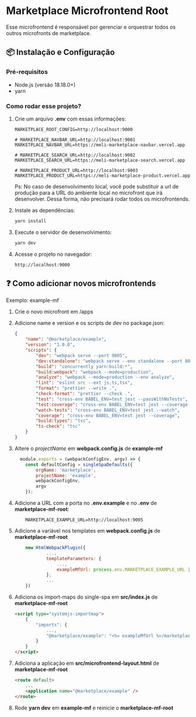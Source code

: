 # Marketplace Microfrontend Root

Esse microfrontend é responsável por gerenciar e orquestrar todos os outros microfronts de marketplace.

## 📦 Instalação e Configuração

### Pré-requisitos

-   Node.js (versão 18.18.0+)
-   yarn

### Como rodar esse projeto?

1. Crie um arquivo **.env** com essas informações:

    ```
    MARKETPLACE_ROOT_CONFIG=http://localhost:9000

    # MARKETPLACE_NAVBAR_URL=http://localhost:9001
    MARKETPLACE_NAVBAR_URL=https://meli-marketplace-navbar.vercel.app

    # MARKETPLACE_SEARCH_URL=http://localhost:9002
    MARKETPLACE_SEARCH_URL=https://meli-marketplace-search.vercel.app

    # MARKETPLACE_PRODUCT_URL=http://localhost:9003
    MARKETPLACE_PRODUCT_URL=https://meli-marketplace-product.vercel.app
    ```

    Ps: No caso de desenvolvimento local, você pode substituir a url de produção para a URL do ambiente local no microfront que irá desenvolver. Dessa forma, não precisará rodar todos os microfrontends.

2. Instale as dependências:

    ```bash
    yarn install
    ```

3. Execute o servidor de desenvolvimento:

    ```bash
    yarn dev
    ```

4. Acesse o projeto no navegador:

    ```
    http://localhost:9000
    ```

## ❓ Como adicionar novos microfrontends

Exemplo: example-mf

1. Crie o novo microfront em /apps

2. Adicione name e version e os scripts de dev no package.json:

    ```json
    {
        "name": "@marketplace/example",
        "version": "1.0.0",
        "scripts": {
            "dev": "webpack serve --port 9005",
            "dev:standalone": "webpack serve --env standalone --port 8002",
            "build": "concurrently yarn:build:*",
            "build:webpack": "webpack --mode=production",
            "analyze": "webpack --mode=production --env analyze",
            "lint": "eslint src --ext js,ts,tsx",
            "format": "prettier --write .",
            "check-format": "prettier --check .",
            "test": "cross-env BABEL_ENV=test jest --passWithNoTests",
            "test:coverage": "cross-env BABEL_ENV=test jest --coverage --passWithNoTests",
            "watch-tests": "cross-env BABEL_ENV=test jest --watch",
            "coverage": "cross-env BABEL_ENV=test jest --coverage",
            "build:types": "tsc",
            "ts-check": "tsc"
        }
    }
    ```

3. Altere o _projectName_ em **webpack.config.js** de **example-mf**

    ```js
      module.exports = (webpackConfigEnv, argv) => {
        const defaultConfig = singleSpaDefaults({
            orgName: 'marketplace',
            projectName: 'example',
            webpackConfigEnv,
            argv
        });
    ```

4. Adicione a URL com a porta no **.env.example** e no **.env** de **marketplace-mf-root**:

    ```
        MARKETPLACE_EXAMPLE_URL=http://localhost:9005
    ```

5. Adicione a variável nos templates em **webpack.config.js** de **marketplace-mf-root**

    ```js
        new HtmlWebpackPlugin({
                ...,
                templateParameters: {
                    ...,
                    exampleMfUrl: process.env.MARKETPLACE_EXAMPLE_URL || 'http://localhost:9005'
                },
                ...
        })
    ```

6. Adiciona os import-maps do single-spa em **src/index.js** de **marketplace-mf-root**

    ```html
    <script type="systemjs-importmap">
        {
            "imports": {
                ...,
                "@marketplace/example": "<%= exampleMfUrl %>/marketplace-example.js"
            }
        }
    </script>
    ```

7. Adiciona a aplicação em **src/microfrontend-layout.html** de **marketplace-mf-root**

    ```html
    <route default>
        ...
        <application name="@marketplace/example" />
    </route>
    ```

8. Rode **yarn dev** em **example-mf** e reinicie o **marketplace-mf-root**
